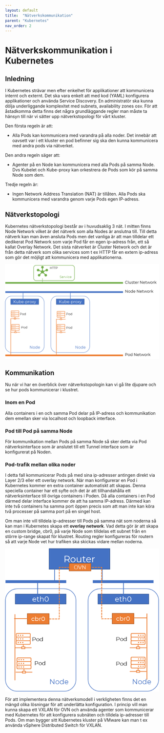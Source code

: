 ```yaml
---
layout: default
title:  "Nätverkskommunikation"
parent: "Kubernetes"
nav_order: 2
---
```

# Nätverkskommunikation i Kubernetes

## Inledning
I Kubernetes strävar men efter enkelhet för applikationer att kommunicera internt och externt. Det ska vara enkelt att med kod (YAML) konfigurera applikationer och använda Service Discovery. En administratör ska kunna dölja underliggande komplexitet med subnets, availability zones osv. För att åstadkomma detta finns det några grundläggande regler man måste ta hänsyn till när vi sätter upp nätverkstopologi för vårt kluster.

Den första regeln är att:

- Alla Pods kan kommunicera med varandra på alla noder. Det innebär att oavsett var i ett kluster en pod befinner sig ska den kunna kommunicera med andra pods via nätverket.

Den andra regeln säger att:

- Agenter på en Node kan kommunicera med alla Pods på samma Node. Dvs Kubelet och Kube-proxy kan orkestrera de Pods som kör på samma Node som dem.

Tredje regeln är:

- Ingen Network Address Translation (NAT) är tillåten. Alla Pods ska kommunicera med varandra genom varje Pods egen IP-adress.

## Nätverkstopologi
Kubernetes nätverkstopologi består av i huvudsaklig 3 nät. I mitten finns Node Network vilket är det nätverk som alla Nodes är anslutna till. Till detta nätverk kan man även ansluta Pods men det vanliga är att man tilldelar ett dedikerat Pod Network som varje Pod får en egen ip-adress från, ett så kallat Overlay Network. Det sista nätverket är Cluster Network och det är från detta nätverk som olika services som t ex HTTP får en extern ip-adress som gör det möjligt att kommunicera med applikationerna.

![Kubernetes nätverkstopologi](/assets/images/kube_net_topo.png)

## Kommunikation
Nu när vi har en överblick över nätverkstopologin kan vi gå lite djupare och se hur pods kommunicerar i klustret.

### Inom en Pod
Alla containers i en och samma Pod delar på IP-adress och kommunikation dem emellan sker via localhost och loopback interface.

### Pod till Pod på samma Node
För kommunikation mellan Pods på samma Node så sker detta via Pod nätverksinterface som är anslutet till ett Tunnel interface som är konfigurerat på Noden.

### Pod-trafik mellan olika noder
I detta fall kommunicerar Pods på med sina ip-adresser antingen direkt via Layer 2/3 eller ett overlay network. När man konfigurerar en Pod i Kubernetes kommer en extra container automatiskt att skapas. Denna speciella container har ett syfte och det är att tillhandahålla ett nätverksinterface till övriga containers i Poden. Då alla containers i en Pod därmed delar interface kommer de att ha samma IP-adress. Därmed kan inte två containers ha samma port öppen precis som att man inte kan köra två processer på samma port på en singel host.

Om man inte vill tilldela ip-adresser till Pods på samma nät som noderna så kan man i Kubernetes skapa ett **overlay network**. Vad detta gör är att skapa en custom bridge, cbr0, på varje Node som tilldelas ett subnet från en större ip-range skapat för klustret. Routing regler konfigureras för routern så att varje Node vet hur trafiken ska skickas vidare mellan noderna. 

![Overlay Network](/assets/images/kube_net_overlay.png)

För att implementera denna nätverksmodell i verkligheten finns det en mängd olika lösningar för att underlätta konfiguration. I princip vill man kunna skapa ett VXLAN för OVN och använda agenter som kommunicerar med Kubernetes för att konfigurera subnäten och tilldela ip-adresser till Pods. Om man bygger sitt Kubernetes kluster på VMware kan man t ex använda vSphere Distributed Switch för VXLAN.